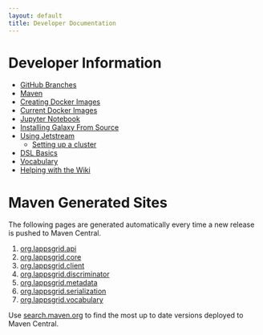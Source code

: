 ```yaml
---
layout: default
title: Developer Documentation
---
```


# Developer Information

* [GitHub Branches](technical/github.html)
* [Maven](technical/Maven.html)
* [Creating Docker Images](technical/docker.html)
* [Current Docker Images](technical/containers.html)
* [Jupyter Notebook](technical/jupyter.html)
* [Installing Galaxy From Source](technical/galaxy.html)
* [Using Jetstream](technical/jetstream.html)
  * [Setting up a cluster](technical/cluster.md)
* [DSL Basics](technical/dsl)
* [Vocabulary](technical/vocabulary.md)
* [Helping with the Wiki](wiki)

# Maven Generated Sites

The following pages are generated automatically every time a new release is pushed to Maven Central.

1. [org.lappsgrid.api](http://lapps.github.io/org.lappsgrid.api)
1. [org.lappsgrid.core](http://lapps.github.io/org.lappsgrid.core)
1. [org.lappsgrid.client](http://lapps.github.io/org.lappsgrid.client)
1. [org.lappsgrid.discriminator](http://lapps.github.io/org.lappsgrid.discriminator)
1. [org.lappsgrid.metadata](http://lapps.github.io/org.lappsgrid.metadata)
1. [org.lappsgrid.serialization](http://lapps.github.io/org.lappsgrid.serialization)
1. [org.lappsgrid.vocabulary](http://lapps.github.io/org.lappsgrid.vocabulary)

Use [search.maven.org](https://search.maven.org/#search|ga|1|lappsgrid) to find the most
up to date versions deployed to Maven Central.
